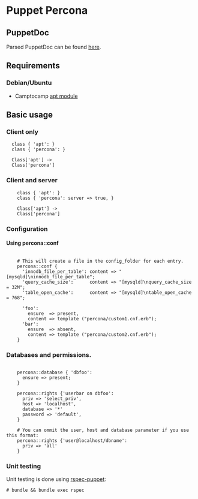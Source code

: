 # Puppet Percona

## PuppetDoc

Parsed PuppetDoc can be found [here](http://arioch.github.com/puppet-percona/).

## Requirements

### Debian/Ubuntu
* Camptocamp [apt module]

## Basic usage

### Client only

```puppet
  class { 'apt': }
  class { 'percona': }

  Class['apt'] ->
  Class['percona']
```

### Client and server

```puppet
    class { 'apt': }
    class { 'percona': server => true, }

    Class['apt'] ->
    Class['percona']
```

### Configuration

#### Using percona::conf

```puppet

    # This will create a file in the config_folder for each entry.
    percona::conf {
      'innodb_file_per_table': content => "[mysqld]\ninnodb_file_per_table";
      'query_cache_size':      content => "[mysqld]\nquery_cache_size = 32M";
      'table_open_cache':      content => "[mysqld]\ntable_open_cache = 768";

      'foo':
        ensure  => present,
        content => template ("percona/custom1.cnf.erb");
      'bar':
        ensure  => absent,
        content => template ("percona/custom2.cnf.erb");
    }

```

### Databases and permissions.

```puppet

    percona::database { 'dbfoo':
      ensure => present;
    }

    percona::rights {'userbar on dbfoo':
      priv => 'select_priv',
      host => 'localhost',
      database => '*'
      password => 'default',
    }

    # You can ommit the user, host and database parameter if you use this format:
    percona::rights {'user@localhost/dbname':
      priv => 'all'
    }

```

### Unit testing

Unit testing is done using [rspec-puppet]:

    # bundle && bundle exec rspec

[apt module]: https://github.com/camptocamp/puppet-apt
[rspec-puppet]: https://github.com/rodjek/rspec-puppet

